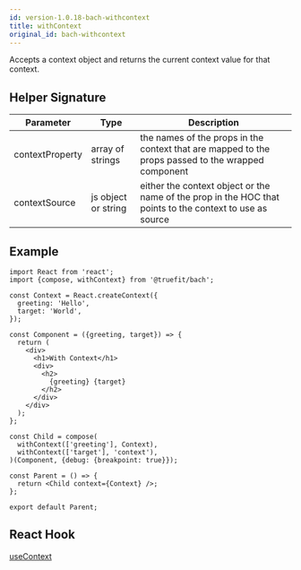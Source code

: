 ```yaml
---
id: version-1.0.18-bach-withcontext
title: withContext
original_id: bach-withcontext
---
```


Accepts a context object and returns the current context value for that context.

## Helper Signature

| Parameter       | Type                | Description                                                                                              |
| --------------- | ------------------- | -------------------------------------------------------------------------------------------------------- |
| contextProperty | array of strings    | the names of the props in the context that are mapped to the props passed to the wrapped component       |
| contextSource   | js object or string | either the context object or the name of the prop in the HOC that points to the context to use as source |

## Example

```
import React from 'react';
import {compose, withContext} from '@truefit/bach';

const Context = React.createContext({
  greeting: 'Hello',
  target: 'World',
});

const Component = ({greeting, target}) => {
  return (
    <div>
      <h1>With Context</h1>
      <div>
        <h2>
          {greeting} {target}
        </h2>
      </div>
    </div>
  );
};

const Child = compose(
  withContext(['greeting'], Context),
  withContext(['target'], 'context'),
)(Component, {debug: {breakpoint: true}});

const Parent = () => {
  return <Child context={Context} />;
};

export default Parent;
```

## React Hook

[useContext](https://reactjs.org/docs/hooks-reference.html#usecontext)